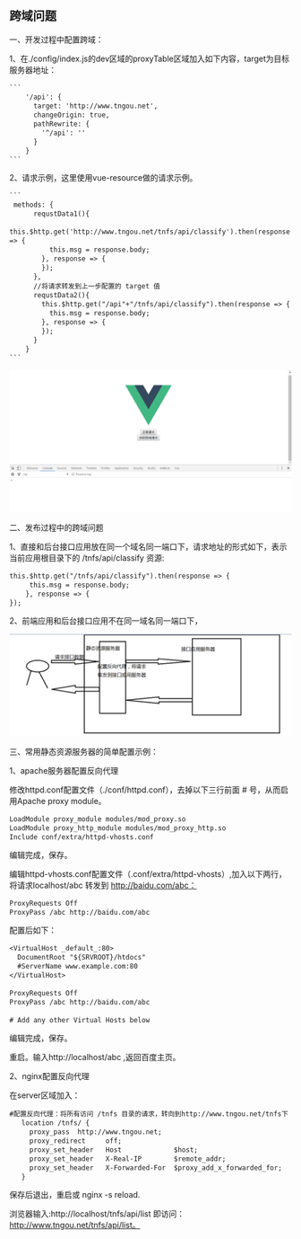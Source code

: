 跨域问题
----------

一、开发过程中配置跨域：

1、在./config/index.js的dev区域的proxyTable区域加入如下内容，target为目标服务器地址：

    ```
        '/api': {
          target: 'http://www.tngou.net',
          changeOrigin: true,
          pathRewrite: {
            '^/api': ''
          }
        }
    ```

2、请求示例，这里使用vue-resource做的请求示例。

    ```
     methods: {
          requstData1(){
            this.$http.get('http://www.tngou.net/tnfs/api/classify').then(response => {
              this.msg = response.body;
            }, response => {
            });
          },
          //将请求转发到上一步配置的 target 值
          requstData2(){
            this.$http.get("/api"+"/tnfs/api/classify").then(response => {
              this.msg = response.body;
            }, response => {
            });
          }
        }
    ```

![image](https://github.com/jiekekeji/MVueWebpack/blob/master/demo016/preview/icon-kua-yu.gif)


二、发布过程中的跨域问题

1、直接和后台接口应用放在同一个域名同一端口下，请求地址的形式如下，表示当前应用根目录下的 /tnfs/api/classify 资源:

  ```
  this.$http.get("/tnfs/api/classify").then(response => {
       this.msg = response.body;
      }, response => {
  });
  ```

2、前端应用和后台接口应用不在同一域名同一端口下，

![image](https://github.com/jiekekeji/MVueWebpack/blob/master/demo016/preview/icon-server-proxy.png)


三、常用静态资源服务器的简单配置示例：

1、apache服务器配置反向代理

修改httpd.conf配置文件（./conf/httpd.conf），去掉以下三行前面 # 号，从而启用Apache proxy module。

   ```
   LoadModule proxy_module modules/mod_proxy.so
   LoadModule proxy_http_module modules/mod_proxy_http.so
   Include conf/extra/httpd-vhosts.conf
   ```
编辑完成，保存。

编辑httpd-vhosts.conf配置文件（.conf/extra/httpd-vhosts）,加入以下两行，将请求localhost/abc 转发到 http://baidu.com/abc：

   ```
   ProxyRequests Off
   ProxyPass /abc http://baidu.com/abc
   ```

配置后如下：

  ```
  <VirtualHost _default_:80>
  	DocumentRoot "${SRVROOT}/htdocs"
  	#ServerName www.example.com:80
  </VirtualHost>

  ProxyRequests Off
  ProxyPass /abc http://baidu.com/abc

  # Add any other Virtual Hosts below
  ```

编辑完成，保存。

重启。输入http://localhost/abc ,返回百度主页。


2、nginx配置反向代理

在server区域加入：

   ```
   #配置反向代理：将所有访问 /tnfs 目录的请求，转向到http://www.tngou.net/tnfs下
      location /tnfs/ {
        proxy_pass  http://www.tngou.net;
        proxy_redirect     off;
        proxy_set_header   Host             $host;
        proxy_set_header   X-Real-IP        $remote_addr;
        proxy_set_header   X-Forwarded-For  $proxy_add_x_forwarded_for;
      }
   ```

保存后退出，重启或 nginx -s reload.

浏览器输入:http://localhost/tnfs/api/list  即访问：http://www.tngou.net/tnfs/api/list。
